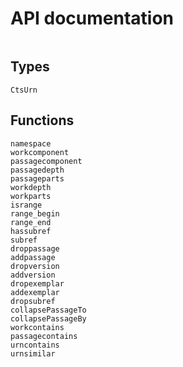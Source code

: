 # API documentation

```@contents
```
## Types
```@docs
CtsUrn
```

## Functions
```@docs
namespace
workcomponent
passagecomponent
passagedepth
passageparts
workdepth
workparts
isrange
range_begin
range_end
hassubref
subref
droppassage
addpassage
dropversion
addversion
dropexemplar
addexemplar
dropsubref
collapsePassageTo
collapsePassageBy
workcontains
passagecontains
urncontains
urnsimilar
```
